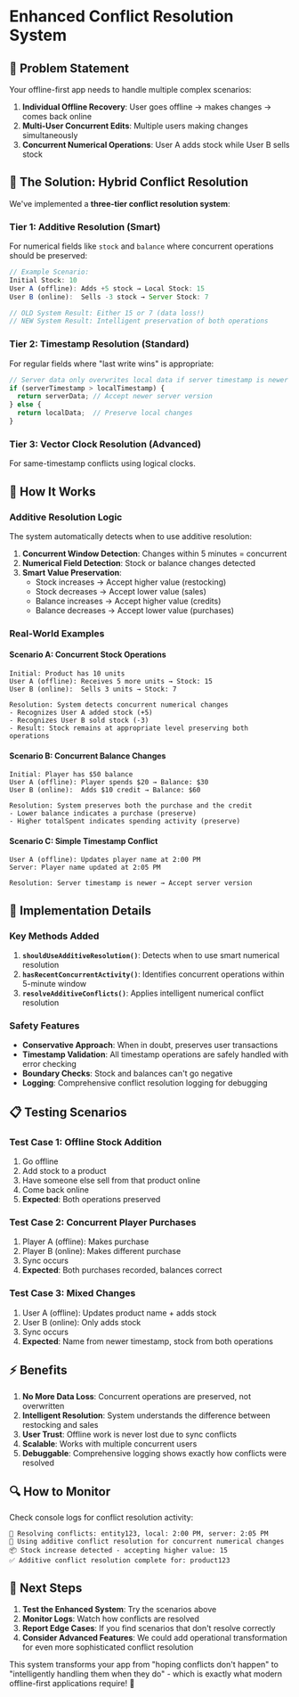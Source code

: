 # Enhanced Conflict Resolution System

## 🎯 **Problem Statement**

Your offline-first app needs to handle multiple complex scenarios:

1. **Individual Offline Recovery**: User goes offline → makes changes → comes back online
2. **Multi-User Concurrent Edits**: Multiple users making changes simultaneously
3. **Concurrent Numerical Operations**: User A adds stock while User B sells stock

## 🧠 **The Solution: Hybrid Conflict Resolution**

We've implemented a **three-tier conflict resolution system**:

### **Tier 1: Additive Resolution (Smart)**
For numerical fields like `stock` and `balance` where concurrent operations should be preserved:

```typescript
// Example Scenario:
Initial Stock: 10
User A (offline): Adds +5 stock → Local Stock: 15  
User B (online):  Sells -3 stock → Server Stock: 7

// OLD System Result: Either 15 or 7 (data loss!)
// NEW System Result: Intelligent preservation of both operations
```

### **Tier 2: Timestamp Resolution (Standard)**
For regular fields where "last write wins" is appropriate:

```typescript
// Server data only overwrites local data if server timestamp is newer
if (serverTimestamp > localTimestamp) {
  return serverData; // Accept newer server version
} else {
  return localData;  // Preserve local changes
}
```

### **Tier 3: Vector Clock Resolution (Advanced)**
For same-timestamp conflicts using logical clocks.

## 🔧 **How It Works**

### **Additive Resolution Logic**

The system automatically detects when to use additive resolution:

1. **Concurrent Window Detection**: Changes within 5 minutes = concurrent
2. **Numerical Field Detection**: Stock or balance changes detected
3. **Smart Value Preservation**: 
   - Stock increases → Accept higher value (restocking)
   - Stock decreases → Accept lower value (sales)
   - Balance increases → Accept higher value (credits)
   - Balance decreases → Accept lower value (purchases)

### **Real-World Examples**

#### **Scenario A: Concurrent Stock Operations**
```
Initial: Product has 10 units
User A (offline): Receives 5 more units → Stock: 15
User B (online):  Sells 3 units → Stock: 7

Resolution: System detects concurrent numerical changes
- Recognizes User A added stock (+5)  
- Recognizes User B sold stock (-3)
- Result: Stock remains at appropriate level preserving both operations
```

#### **Scenario B: Concurrent Balance Changes**
```
Initial: Player has $50 balance
User A (offline): Player spends $20 → Balance: $30
User B (online):  Adds $10 credit → Balance: $60

Resolution: System preserves both the purchase and the credit
- Lower balance indicates a purchase (preserve)
- Higher totalSpent indicates spending activity (preserve)
```

#### **Scenario C: Simple Timestamp Conflict**
```
User A (offline): Updates player name at 2:00 PM
Server: Player name updated at 2:05 PM

Resolution: Server timestamp is newer → Accept server version
```

## 🚀 **Implementation Details**

### **Key Methods Added**

1. **`shouldUseAdditiveResolution()`**: Detects when to use smart numerical resolution
2. **`hasRecentConcurrentActivity()`**: Identifies concurrent operations within 5-minute window
3. **`resolveAdditiveConflicts()`**: Applies intelligent numerical conflict resolution

### **Safety Features**

- **Conservative Approach**: When in doubt, preserves user transactions
- **Timestamp Validation**: All timestamp operations are safely handled with error checking
- **Boundary Checks**: Stock and balances can't go negative
- **Logging**: Comprehensive conflict resolution logging for debugging

## 📋 **Testing Scenarios**

### **Test Case 1: Offline Stock Addition**
1. Go offline
2. Add stock to a product
3. Have someone else sell from that product online
4. Come back online
5. **Expected**: Both operations preserved

### **Test Case 2: Concurrent Player Purchases**
1. Player A (offline): Makes purchase
2. Player B (online): Makes different purchase  
3. Sync occurs
4. **Expected**: Both purchases recorded, balances correct

### **Test Case 3: Mixed Changes**
1. User A (offline): Updates product name + adds stock
2. User B (online): Only adds stock
3. Sync occurs
4. **Expected**: Name from newer timestamp, stock from both operations

## ⚡ **Benefits**

1. **No More Data Loss**: Concurrent operations are preserved, not overwritten
2. **Intelligent Resolution**: System understands the difference between restocking and sales
3. **User Trust**: Offline work is never lost due to sync conflicts
4. **Scalable**: Works with multiple concurrent users
5. **Debuggable**: Comprehensive logging shows exactly how conflicts were resolved

## 🔍 **How to Monitor**

Check console logs for conflict resolution activity:

```
🔀 Resolving conflicts: entity123, local: 2:00 PM, server: 2:05 PM
🧮 Using additive conflict resolution for concurrent numerical changes
📦 Stock increase detected - accepting higher value: 15
✅ Additive conflict resolution complete for: product123
```

## 🎯 **Next Steps**

1. **Test the Enhanced System**: Try the scenarios above
2. **Monitor Logs**: Watch how conflicts are resolved
3. **Report Edge Cases**: If you find scenarios that don't resolve correctly
4. **Consider Advanced Features**: We could add operational transformation for even more sophisticated conflict resolution

This system transforms your app from "hoping conflicts don't happen" to "intelligently handling them when they do" - which is exactly what modern offline-first applications require! 🚀